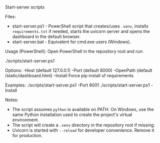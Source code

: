 Start-server scripts

Files:

- start-server.ps1 - PowerShell script that creates/uses `.venv`, installs `requirements.txt` if needed, starts the uvicorn server and opens the dashboard in the default browser.
- start-server.bat - Equivalent for cmd.exe users (Windows).

Usage (PowerShell):
Open PowerShell in the repository root and run:

./scripts/start-server.ps1

Options:
-Host <host> (default 127.0.0.1)
-Port <port> (default 8000)
-OpenPath <path> (default /static/dashboard.html)
-Install Force pip install of requirements

Examples:
./scripts/start-server.ps1 -Port 8001
./scripts/start-server.ps1 -Install

Notes:

- The script assumes `python` is available on PATH. On Windows, use the same Python installation used to create the project's virtual environment.
- The script will create a `.venv` directory in the repository root if missing.
- Uvicorn is started with `--reload` for developer convenience. Remove it for production.
